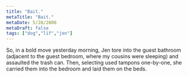 ```yaml
---
title: "Bait."
metaTitle: "Bait."
metaDate: 5/28/2006
metaDraft: false
tags: ["dog","lïf","jen"]
---
```


So, in a bold move yesterday morning, Jen tore into the guest bathroom (adjacent to the guest bedroom, where my cousins were sleeping) and assaulted the trash can. Then, selecting used tampons one-by-one, she carried them into the bedroom and laid them on the beds.